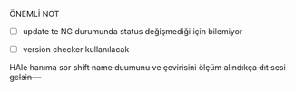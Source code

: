 
ÖNEMLİ NOT

- [ ] update te NG durumunda status değişmediği için bilemiyor
- [ ] version checker kullanılacak


HAle hanıma sor
~~shift name duumunu ve çevirisini~~
~~ölçüm alındıkça dıt sesi gelsin --~~


